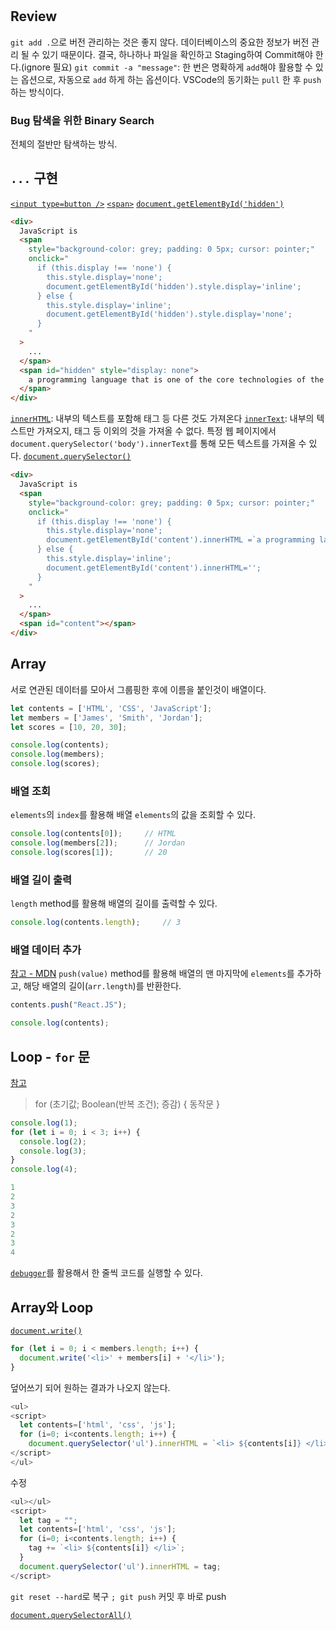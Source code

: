 #
## Review
`git add .`으로 버전 관리하는 것은 좋지 않다. 데이터베이스의 중요한 정보가 버전 관리 될 수 있기 때문이다. 결국, 하나하나 파일을 확인하고 Staging하여 Commit해야 한다.(ignore 필요)
`git commit -a "message"`: 한 번은 명확하게 `add`해야 활용할 수 있는 옵션으로, 자동으로 `add` 하게 하는 옵션이다.
VSCode의 동기화는 `pull` 한 후 `push`하는 방식이다.

### Bug 탐색을 위한 Binary Search
전체의 절반만 탐색하는 방식.

## `...` 구현
[`<input type=button />`](https://developer.mozilla.org/en-US/docs/Web/HTML/Element/input/button)
[`<span>`](https://developer.mozilla.org/ko/docs/Web/HTML/Element/span)
[`document.getElementById('hidden')`](https://developer.mozilla.org/ko/docs/Web/API/Document/getElementById)
```html
<div>
  JavaScript is
  <span
    style="background-color: grey; padding: 0 5px; cursor: pointer;"
    onclick="
      if (this.display !== 'none') {
        this.style.display='none';
        document.getElementById('hidden').style.display='inline';
      } else {
        this.style.display='inline';
        document.getElementById('hidden').style.display='none';
      }
    "
  >
    ...
  </span>
  <span id="hidden" style="display: none">
    a programming language that is one of the core technologies of the World Wide Web, alongside HTML and CSS.
  </span>
</div>
```

[`innerHTML`](https://developer.mozilla.org/ko/docs/Web/API/Element/innerHTML): 내부의 텍스트를 포함해 태그 등 다른 것도 가져온다
[`innerText`](https://developer.mozilla.org/ko/docs/Web/API/HTMLElement/innerText): 내부의 텍스트만 가져오지, 태그 등 이외의 것을 가져올 수 없다.
특정 웹 페이지에서 `document.querySelector('body').innerText`를 통해 모든 텍스트를 가져올 수 있다.
[`document.querySelector()`](https://developer.mozilla.org/ko/docs/Web/API/Document/querySelector)
```html
<div>
  JavaScript is
  <span
    style="background-color: grey; padding: 0 5px; cursor: pointer;"
    onclick="
      if (this.display !== 'none') {
        this.style.display='none';
        document.getElementById('content').innerHTML =`a programming language that is one of the core technologies of the World Wide Web, alongside HTML and CSS.`;
      } else {
        this.style.display='inline';
        document.getElementById('content').innerHTML='';
      }
    "
  >
    ...
  </span>
  <span id="content"></span>
</div>
```

## Array
서로 연관된 데이터를 모아서 그룹핑한 후에 이름을 붙인것이 배열이다.
```javascript
let contents = ['HTML', 'CSS', 'JavaScript'];
let members = ['James', 'Smith', 'Jordan'];
let scores = [10, 20, 30];

console.log(contents);
console.log(members);
console.log(scores);
```

### 배열 조회
`elements`의 `index`를 활용해 배열 `elements`의 값을 조회할 수 있다.
```javascript
console.log(contents[0]);     // HTML
console.log(members[2]);      // Jordan
console.log(scores[1]);       // 20
```

### 배열 길이 출력
`length` method를 활용해 배열의 길이를 출력할 수 있다.
```javascript
console.log(contents.length);     // 3
```

### 배열 데이터 추가
[참고 - MDN](https://developer.mozilla.org/ko/docs/Web/JavaScript/Reference/Global_Objects/Array/push)
`push(value)` method를 활용해 배열의 맨 마지막에 `elements`를 추가하고, 해당 배열의 길이(`arr.length`)를 반환한다.
```javascript
contents.push("React.JS");

console.log(contents);
```

## Loop - `for` 문
[참고](https://developer.mozilla.org/ko/docs/Web/JavaScript/Reference/Statements/for)
> for (초기값; Boolean(반복 조건); 증감) { 동작문 }

```javascript
console.log(1);
for (let i = 0; i < 3; i++) {
  console.log(2);
  console.log(3);
}
console.log(4);

1
2
3
2
3
2
3
4
```

[`debugger`](https://ko.javascript.info/debugging-chrome)를 활용해서 한 줄씩 코드를 실행할 수 있다.

## Array와 Loop
[`document.write()`](https://developer.mozilla.org/ko/docs/Web/API/Document/write)
```javascript
for (let i = 0; i < members.length; i++) {
  document.write('<li>' + members[i] + '</li>');
}
```
덮어쓰기 되어 원하는 결과가 나오지 않는다.
```javascript
<ul>
<script>
  let contents=['html', 'css', 'js'];
  for (i=0; i<contents.length; i++) {
    document.querySelector('ul').innerHTML = `<li> ${contents[i]} </li>`;}
</script>
</ul>
```
수정
```javascript
<ul></ul>
<script>
  let tag = "";
  let contents=['html', 'css', 'js'];
  for (i=0; i<contents.length; i++) {
    tag += `<li> ${contents[i]} </li>`;
  }
  document.querySelector('ul').innerHTML = tag;
</script>
```
`git reset --hard`로 복구
`; git push` 커밋 후 바로 push

[`document.querySelectorAll()`](https://developer.mozilla.org/ko/docs/Web/API/Document/querySelectorAll)